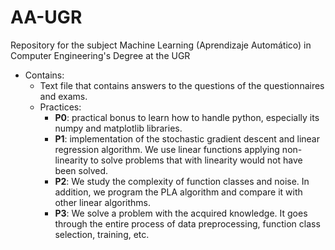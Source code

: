 # AA-UGR
Repository for the subject Machine Learning (Aprendizaje Automático) in Computer Engineering's Degree at the UGR

- Contains:
  - Text file that contains answers to the questions of the questionnaires and exams.
  - Practices:
    - **P0**: practical bonus to learn how to handle python, especially its numpy and matplotlib libraries.
    - **P1**: implementation of the stochastic gradient descent and linear regression algorithm. We use linear functions applying non-linearity to solve problems that with linearity would not have been solved.
    - **P2**: We study the complexity of function classes and noise. In addition, we program the PLA algorithm and compare it with other linear algorithms.
    - **P3**: We solve a problem with the acquired knowledge. It goes through the entire process of data preprocessing, function class selection, training, etc.
